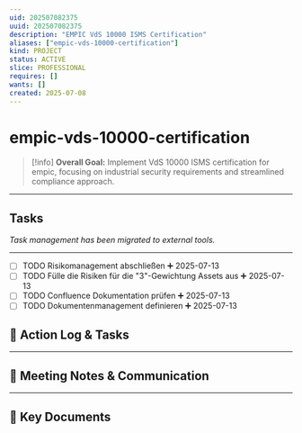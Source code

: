 ```yaml
---
uid: 202507082375
uuid: 202507082375
description: "EMPIC VdS 10000 ISMS Certification"
aliases: ["empic-vds-10000-certification"]
kind: PROJECT
status: ACTIVE
slice: PROFESSIONAL
requires: []
wants: []
created: 2025-07-08
---
```


# empic-vds-10000-certification

> [!info]
> **Overall Goal:** Implement VdS 10000 ISMS certification for empic, focusing on industrial security requirements and streamlined compliance approach.

---

## Tasks

*Task management has been migrated to external tools.*

---

- [ ] TODO Risikomanagement abschließen ➕ 2025-07-13
- [ ] TODO Fülle die Risiken für die "3"-Gewichtung Assets aus ➕ 2025-07-13
- [ ] TODO Confluence Dokumentation prüfen ➕ 2025-07-13
- [ ] TODO Dokumentenmanagement definieren ➕ 2025-07-13
## 📝 Action Log & Tasks

---
## 💬 Meeting Notes & Communication


---
## 📎 Key Documents
